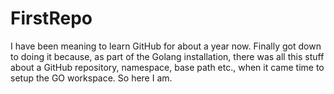 # FirstRepo
I have been meaning to learn GitHub for about a year now. Finally got down to doing it because, as part of the Golang installation, there was all this stuff about a GitHub repository, namespace, base path etc., when it came time to setup the GO workspace. So here I am.
